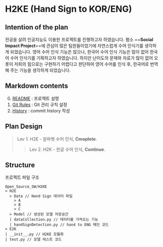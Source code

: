 # H2KE (Hand Sign to KOR/ENG)

## Intention of the plan  
  
전공을 살려 인공지능도 이용한 프로젝트를 진행하고자 하였습니다.
평소 ==**Social Impact Project**==에 관심이 많은 팀원들이었기에 자연스럽게 수어 인식기를 생각하게 되었습니다.
영어 수어 인식 기능은 많으나, 한국어 수어 인식 기능은 많이 없어 한국어 수어 인식기를 기획하고자 하였습니다.
하지만 난이도의 문제와 자료가 많이 없어 오롯이 저희의 힘으로는 구현하기 어렵다고 판단하여 영어 수어를 인식 후, 한국어로 번역해 주는 기능을 생각하게 되었습니다.

## Markdown contents
0. [README](./README.md) : 프로젝트 설명
1. [Git Rules](./Git_Rules.md) : Git 관리 규칙 설정
2. [History](./History.md) : commit history 작성

## Plan Design

> Lev 1.
> H2E - 알파벳 수어 인식, **Cmoplete**.
>> Lev 2.
>> H2K - 한글 수어 인식, **Continue**.

## Structure
프로젝트 파일 구조
```
Open_Source_SW/H2KE
> H2E
  > Data // Hand Sign 데이터 파일
    > A
    > B
    > C
  > Model // 생성된 모델 저장공간
  | dataCollection.py // 데이터를 가져오는 기능
  | handSignDetection.py // hand to ENG 메인 코드 
> E2K
| __init__.py // H2KE 모듈화
| test.py // 모델 테스트 코드
```
